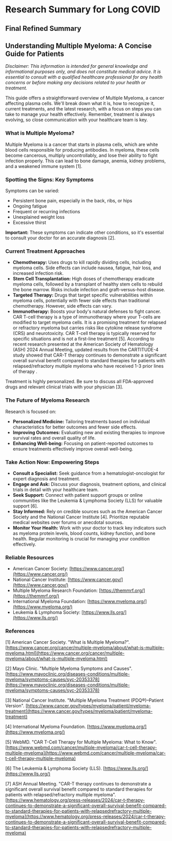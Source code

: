 # Research Summary for Long COVID

## Final Refined Summary

## Understanding Multiple Myeloma: A Concise Guide for Patients

*Disclaimer: This information is intended for general knowledge and informational purposes only, and does not constitute medical advice. It is essential to consult with a qualified healthcare professional for any health concerns or before making any decisions related to your health or treatment.*

This guide offers a straightforward overview of Multiple Myeloma, a cancer affecting plasma cells. We'll break down what it is, how to recognize it, current treatments, and the latest research, with a focus on steps you can take to manage your health effectively. Remember, treatment is always evolving, so close communication with your healthcare team is key.

### What is Multiple Myeloma?

Multiple Myeloma is a cancer that starts in plasma cells, which are white blood cells responsible for producing antibodies. In myeloma, these cells become cancerous, multiply uncontrollably, and lose their ability to fight infection properly. This can lead to bone damage, anemia, kidney problems, and a weakened immune system [1].

### Spotting the Signs: Key Symptoms

Symptoms can be varied:

*   Persistent bone pain, especially in the back, ribs, or hips
*   Ongoing fatigue
*   Frequent or recurring infections
*   Unexplained weight loss
*   Excessive thirst

**Important:** These symptoms can indicate other conditions, so it's essential to consult your doctor for an accurate diagnosis [2].

### Current Treatment Approaches

*   **Chemotherapy:** Uses drugs to kill rapidly dividing cells, including myeloma cells. Side effects can include nausea, fatigue, hair loss, and increased infection risk.
*   **Stem Cell Transplantation:** High doses of chemotherapy eradicate myeloma cells, followed by a transplant of healthy stem cells to rebuild the bone marrow. Risks include infection and graft-versus-host disease.
*   **Targeted Therapy:** Drugs that target specific vulnerabilities within myeloma cells, potentially with fewer side effects than traditional chemotherapy. However, side effects can vary.
*   **Immunotherapy:** Boosts your body's natural defenses to fight cancer. CAR T-cell therapy is a type of immunotherapy where your T-cells are modified to target myeloma cells. It is a promising treatment for relapsed or refractory myeloma but carries risks like cytokine release syndrome (CRS) and neurotoxicity. CAR T-cell therapy is typically reserved for specific situations and is not a first-line treatment [5]. According to recent research presented at the American Society of Hematology (ASH) 2024 Annual Meeting, updated results from the CARTITUDE-4 study showed that CAR-T therapy continues to demonstrate a significant overall survival benefit compared to standard therapies for patients with relapsed/refractory multiple myeloma who have received 1-3 prior lines of therapy .

Treatment is highly personalized. Be sure to discuss all FDA-approved drugs and relevant clinical trials with your physician [3].

### The Future of Myeloma Research

Research is focused on:

*   **Personalized Medicine:** Tailoring treatments based on individual characteristics for better outcomes and fewer side effects.
*   **Improving Outcomes:** Evaluating new and existing therapies to improve survival rates and overall quality of life.
*   **Enhancing Well-being:** Focusing on patient-reported outcomes to ensure treatments effectively improve overall well-being.

### Take Action Now: Empowering Steps

*   **Consult a Specialist:** Seek guidance from a hematologist-oncologist for expert diagnosis and treatment.
*   **Engage and Ask:** Discuss your diagnosis, treatment options, and clinical trials in detail with your healthcare team.
*   **Seek Support:** Connect with patient support groups or online communities like the Leukemia & Lymphoma Society (LLS) for valuable support [6].
*   **Stay Informed:** Rely on credible sources such as the American Cancer Society and the National Cancer Institute [4]. Prioritize reputable medical websites over forums or anecdotal sources.
*   **Monitor Your Health:** Work with your doctor to track key indicators such as myeloma protein levels, blood counts, kidney function, and bone health. Regular monitoring is crucial for managing your condition effectively.

### Reliable Resources

*   American Cancer Society: [https://www.cancer.org/](https://www.cancer.org/)
*   National Cancer Institute: [https://www.cancer.gov/](https://www.cancer.gov/)
*   Multiple Myeloma Research Foundation: [https://themmrf.org/](https://themmrf.org/)
*   International Myeloma Foundation: [https://www.myeloma.org/](https://www.myeloma.org/)
*   Leukemia & Lymphoma Society: [https://www.lls.org/](https://www.lls.org/)

### References

[1] American Cancer Society. "What is Multiple Myeloma?". [https://www.cancer.org/cancer/multiple-myeloma/about/what-is-multiple-myeloma.html](https://www.cancer.org/cancer/multiple-myeloma/about/what-is-multiple-myeloma.html)

[2] Mayo Clinic. "Multiple Myeloma Symptoms and Causes". [https://www.mayoclinic.org/diseases-conditions/multiple-myeloma/symptoms-causes/syc-20353378](https://www.mayoclinic.org/diseases-conditions/multiple-myeloma/symptoms-causes/syc-20353378)

[3] National Cancer Institute. "Multiple Myeloma Treatment (PDQ®)–Patient Version". [https://www.cancer.gov/types/myeloma/patient/myeloma-treatment](https://www.cancer.gov/types/myeloma/patient/myeloma-treatment)

[4] International Myeloma Foundation. [https://www.myeloma.org/](https://www.myeloma.org/)

[5] WebMD. "CAR T-Cell Therapy for Multiple Myeloma: What to Know". [https://www.webmd.com/cancer/multiple-myeloma/car-t-cell-therapy-multiple-myeloma](https://www.webmd.com/cancer/multiple-myeloma/car-t-cell-therapy-multiple-myeloma)

[6] The Leukemia & Lymphoma Society (LLS). [https://www.lls.org/](https://www.lls.org/)

[7] ASH Annual Meeting. "CAR-T therapy continues to demonstrate a significant overall survival benefit compared to standard therapies for patients with relapsed/refractory multiple myeloma". [https://www.hematology.org/press-releases/2024/car-t-therapy-continues-to-demonstrate-a-significant-overall-survival-benefit-compared-to-standard-therapies-for-patients-with-relapsedrefractory-multiple-myeloma](https://www.hematology.org/press-releases/2024/car-t-therapy-continues-to-demonstrate-a-significant-overall-survival-benefit-compared-to-standard-therapies-for-patients-with-relapsedrefractory-multiple-myeloma)
